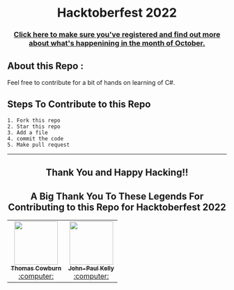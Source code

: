 <h1 align="center"> Hacktoberfest 2022</h1>

<h3 align="center">
    <a href="https://hacktoberfest.digitalocean.com/">
        Click here to make sure you've registered and find out more about what's happenining in the month of October.
    </a>
</h3>

## About this Repo :

Feel free to contribute for a bit of hands on learning of C#.

## Steps To Contribute to this Repo

    1. Fork this repo
    2. Star this repo
    3. Add a file
    4. commit the code
    5. Make pull request

***
<h2 align="center">
    <p>
        Thank You and Happy Hacking!!
    </p>
</h2>

<h2 align="center">A Big Thank You To These Legends For Contributing to this Repo for Hacktoberfest 2022 </h2>

<table>
<tr><td align="center"><a href="https://github.com/thomascowburn"><kbd><img src="https://avatars.githubusercontent.com/u/31416650?v=4size=400" width="100px;" alt=""/></kbd><br /><sub><b>Thomas Cowburn</b></sub></a><br /><a href="https://github.com/jpk3lly/TimesTableQuiz/commits?author=thomascowburn" title="Code"> :computer: </a> </td>
<td align="center"><a href="https://github.com/jpk3lly"><kbd><img src="https://avatars.githubusercontent.com/u/39955081?v=4size=400" width="100px;" alt=""/></kbd><br /><sub><b>John-Paul Kelly</b></sub></a><br /><a href="https://github.com/jpk3lly/TimesTableQuiz/commits?author=jpk3lly" title="Code"> :computer: </a> 
</tr></table>
